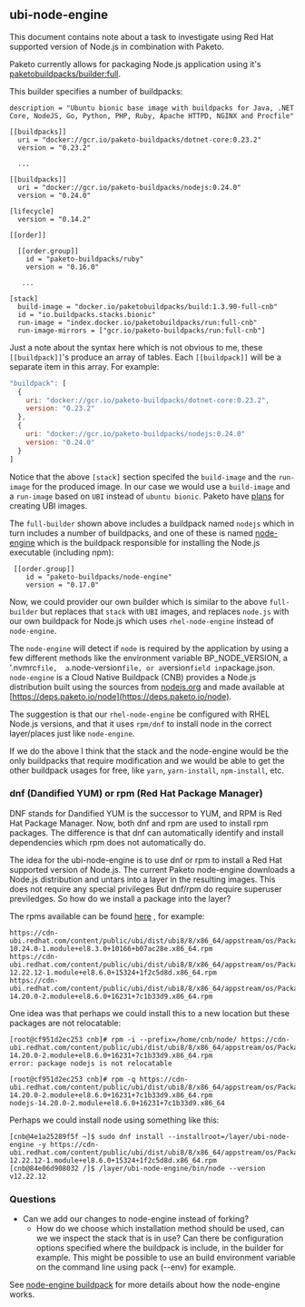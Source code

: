 ## ubi-node-engine
This document contains note about a task to investigate using Red Hat supported
version of Node.js in combination with Paketo.

Paketo currently allows for packaging Node.js application using it's
[paketobuildpacks/builder:full](https://github.com/paketo-buildpacks/full-builder).

This builder specifies a number of buildpacks:
```console
description = "Ubuntu bionic base image with buildpacks for Java, .NET Core, NodeJS, Go, Python, PHP, Ruby, Apache HTTPD, NGINX and Procfile"

[[buildpacks]]
  uri = "docker://gcr.io/paketo-buildpacks/dotnet-core:0.23.2"
  version = "0.23.2"

  ...

[[buildpacks]]
  uri = "docker://gcr.io/paketo-buildpacks/nodejs:0.24.0"
  version = "0.24.0"

[lifecycle]
  version = "0.14.2"

[[order]]

  [[order.group]]
    id = "paketo-buildpacks/ruby"
    version = "0.16.0"
  
   ...

[stack]
  build-image = "docker.io/paketobuildpacks/build:1.3.90-full-cnb"
  id = "io.buildpacks.stacks.bionic"
  run-image = "index.docker.io/paketobuildpacks/run:full-cnb"
  run-image-mirrors = ["gcr.io/paketo-buildpacks/run:full-cnb"]

```

Just a note about the syntax here which is not obvious to me, these
`[[buildpack]]`'s produce an array of tables. Each `[[buildpack]]` will be a
separate item in this array. For example:
```javascript
"buildpack": [
  {
    uri: "docker://gcr.io/paketo-buildpacks/dotnet-core:0.23.2",
    version: "0.23.2"
  },
  {
    uri: "docker://gcr.io/paketo-buildpacks/nodejs:0.24.0"
    version: "0.24.0"
  }
]
```

Notice that the above `[stack]` section specifed the `build-image` and the
`run-image` for the produced image. In our case we would use a `build-image` and
a `run-image` based on `UBI` instead of `ubuntu bionic`. Paketo have 
[plans](https://blog.paketo.io/posts/2022-roadmap/) for creating UBI images.


The `full-builder` shown above includes a buildpack named `nodejs` which in
turn includes a number of buildpacks, and one of these is named
[node-engine](https://github.com/paketo-buildpacks/nodejs/blob/main/buildpack.toml#L27-L29)
which is the buildpack responsible for installing the Node.js executable
(including npm):
```
 [[order.group]]
    id = "paketo-buildpacks/node-engine"
    version = "0.17.0"
```

Now, we could provider our own builder which is similar to the above
`full-builder` but replaces that `stack` with `UBI` images, and replaces
`node.js` with our own buildpack for Node.js which uses `rhel-node-engine`
instead of `node-engine`.


The `node-engine` will detect if `node` is required by the application by
using a few different methods like the environment variable BP_NODE_VERSION,
a '.nvmrc` file,  a `.node-version` file, or a `version` field in `package.json.
`node-engine` is a Cloud Native Buildpack (CNB) provides a Node.js distribution
built using the sources from [nodejs.org](https://nodejs.org/dist) and
made available at [https://deps.paketo.io/node](https://deps.paketo.io/node).

The suggestion is that our `rhel-node-engine` be configured with RHEL Node.js
versions, and that it uses `rpm/dnf` to install node in the correct
layer/places just like `node-engine`.

If we do the above I think that the stack and the node-engine would be the only
buildpacks that require modification and we would be able to get the other
buildpack usages for free, like `yarn`, `yarn-install`, `npm-install`, etc.

### dnf (Dandified YUM) or rpm (Red Hat Package Manager)
DNF stands for Dandified YUM is the successor to YUM,  and RPM is Red Hat
Package Manager. Now, both dnf and rpm are used to install rpm packages. The
difference is that dnf can automatically identify and install dependencies which
rpm does not automatically do.

The idea for the ubi-node-engine is to use dnf or rpm to install a Red Hat
supported version of Node.js. The current Paketo node-engine downloads a Node.js
distribution and untars into a layer in the resulting images. This does not
require any special privileges But dnf/rpm do require superuser previledges.
So how do we install a package into the layer? 

The rpms available can be found [here](https://cdn-ubi.redhat.com/content/public/ubi/dist/ubi8/8/x86_64/appstream/os/Packages/n/)
, for example:
```
https://cdn-ubi.redhat.com/content/public/ubi/dist/ubi8/8/x86_64/appstream/os/Packages/n/nodejs-10.24.0-1.module+el8.3.0+10166+b07ac28e.x86_64.rpm
https://cdn-ubi.redhat.com/content/public/ubi/dist/ubi8/8/x86_64/appstream/os/Packages/n/nodejs-12.22.12-1.module+el8.6.0+15324+1f2c5d8d.x86_64.rpm
https://cdn-ubi.redhat.com/content/public/ubi/dist/ubi8/8/x86_64/appstream/os/Packages/n/nodejs-14.20.0-2.module+el8.6.0+16231+7c1b33d9.x86_64.rpm
```
One idea was that perhaps we could install this to a new location but these
packages are not relocatable:
```console
[root@cf951d2ec253 cnb]# rpm -i --prefix=/home/cnb/node/ https://cdn-ubi.redhat.com/content/public/ubi/dist/ubi8/8/x86_64/appstream/os/Packages/n/nodejs-14.20.0-2.module+el8.6.0+16231+7c1b33d9.x86_64.rpm
error: package nodejs is not relocatable
```
```console
[root@cf951d2ec253 cnb]# rpm -q https://cdn-ubi.redhat.com/content/public/ubi/dist/ubi8/8/x86_64/appstream/os/Packages/n/nodejs-14.20.0-2.module+el8.6.0+16231+7c1b33d9.x86_64.rpm
nodejs-14.20.0-2.module+el8.6.0+16231+7c1b33d9.x86_64
```

Perhaps we could install node using something like this:
```console
[cnb@4e1a25289f5f ~]$ sudo dnf install --installroot=/layer/ubi-node-engine -y https://cdn-ubi.redhat.com/content/public/ubi/dist/ubi8/8/x86_64/appstream/os/Packages/n/nodejs-12.22.12-1.module+el8.6.0+15324+1f2c5d8d.x86_64.rpm
[cnb@84e06d908032 /]$ /layer/ubi-node-engine/bin/node --version
v12.22.12
```

### Questions
* Can we add our changes to node-engine instead of forking?
  * How do we choose which installation method should be used, can we we inspect
    the stack that is in use? Can there be configuration options specified where
    the buildpack is include, in the builder for example. This might be possible
    to use an build environment variable on the command line using pack (--env)
    for example.

    
See [node-engine buildpack](./paketo.md#buildpack-for-node-engine) for more
details about how the node-engine works.
